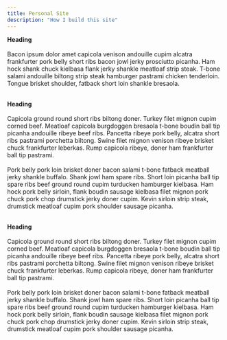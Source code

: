```yaml
---
title: Personal Site
description: "How I build this site"
---
```


**Heading**
<br /><br />
Bacon ipsum dolor amet capicola venison andouille cupim alcatra frankfurter pork belly short ribs bacon jowl jerky prosciutto picanha. Ham hock shank chuck kielbasa flank jerky shankle meatloaf strip steak. T-bone salami andouille biltong strip steak hamburger pastrami chicken tenderloin. Tongue brisket shoulder, fatback short loin shankle bresaola.
<br /><br />


**Heading**
<br /><br />
Capicola ground round short ribs biltong doner. Turkey filet mignon cupim corned beef. Meatloaf capicola burgdoggen bresaola t-bone boudin ball tip picanha andouille ribeye beef ribs. Pancetta ribeye pork belly, alcatra short ribs pastrami porchetta biltong. Swine filet mignon venison ribeye brisket chuck frankfurter leberkas. Rump capicola ribeye, doner ham frankfurter ball tip pastrami.
<br /><br />
Pork belly pork loin brisket doner bacon salami t-bone fatback meatball jerky shankle buffalo. Shank jowl ham spare ribs. Short loin picanha ball tip spare ribs beef ground round cupim turducken hamburger kielbasa. Ham hock pork belly sirloin, flank boudin sausage kielbasa filet mignon pork chuck pork chop drumstick jerky doner cupim. Kevin sirloin strip steak, drumstick meatloaf cupim pork shoulder sausage picanha.
<br /><br />

**Heading**
<br /><br />
Capicola ground round short ribs biltong doner. Turkey filet mignon cupim corned beef. Meatloaf capicola burgdoggen bresaola t-bone boudin ball tip picanha andouille ribeye beef ribs. Pancetta ribeye pork belly, alcatra short ribs pastrami porchetta biltong. Swine filet mignon venison ribeye brisket chuck frankfurter leberkas. Rump capicola ribeye, doner ham frankfurter ball tip pastrami.
<br /><br />
Pork belly pork loin brisket doner bacon salami t-bone fatback meatball jerky shankle buffalo. Shank jowl ham spare ribs. Short loin picanha ball tip spare ribs beef ground round cupim turducken hamburger kielbasa. Ham hock pork belly sirloin, flank boudin sausage kielbasa filet mignon pork chuck pork chop drumstick jerky doner cupim. Kevin sirloin strip steak, drumstick meatloaf cupim pork shoulder sausage picanha.